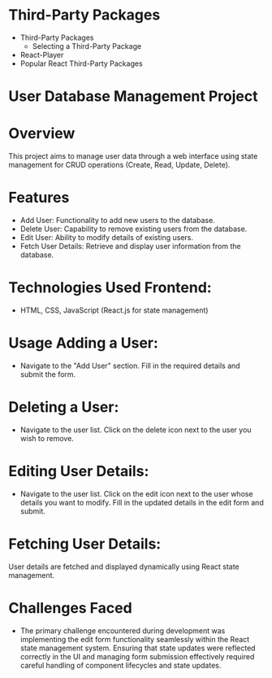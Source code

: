 # Third-Party Packages

- Third-Party Packages
  - Selecting a Third-Party Package
- React-Player
- Popular React Third-Party Packages

# User Database Management Project

# Overview

This project aims to manage user data through a web interface using state
management for CRUD operations (Create, Read, Update, Delete).

# Features

- Add User: Functionality to add new users to the database.
- Delete User: Capability to remove existing users from the database.
- Edit User: Ability to modify details of existing users.
- Fetch User Details: Retrieve and display user information from the database.

# Technologies Used Frontend:

- HTML, CSS, JavaScript (React.js for state management)

# Usage Adding a User:

- Navigate to the "Add User" section. Fill in the required details and submit
  the form.

# Deleting a User:

- Navigate to the user list. Click on the delete icon next to the user you wish
  to remove.

# Editing User Details:

- Navigate to the user list. Click on the edit icon next to the user whose
  details you want to modify. Fill in the updated details in the edit form and
  submit.

# Fetching User Details:

User details are fetched and displayed dynamically using React state management.

# Challenges Faced

- The primary challenge encountered during development was implementing the edit
  form functionality seamlessly within the React state management system.
  Ensuring that state updates were reflected correctly in the UI and managing
  form submission effectively required careful handling of component lifecycles
  and state updates.
